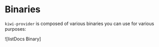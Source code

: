 # Binaries

`kiwi-provider` is composed of various binaries you can use for various purposes:

![listDocs Binary]
